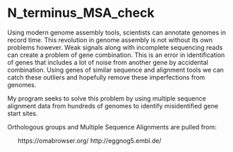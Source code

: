 # N_terminus_MSA_check

Using modern genome assembly tools, scientists can annotate genomes in record time. This revolution in genome assembly is not without its own problems however. Weak signals along with incomplete sequencing reads can create a problem of gene combination. This is an error in identification of genes that includes a lot of noise from another gene by accidental combination. Using genes of similar sequence and alignment tools we can catch these outliers and hopefully remove these imperfections from genomes.

My program seeks to solve this problem by using multiple sequence alignment data from hundreds of genomes to identify misidentified gene start sites. 

Orthologous groups and Multiple Sequence Alignments are pulled from:
<ul>
  https://omabrowser.org/
  http://eggnog5.embl.de/
</ul>
